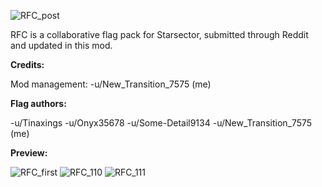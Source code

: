   ![RFC_post](https://github.com/user-attachments/assets/3564d20d-63fb-49f3-a3e3-1e5a5ff1d825)

RFC is a collaborative flag pack for Starsector, submitted through Reddit and updated in this mod.

**Credits:**

Mod management:
-u/New_Transition_7575 (me)

**Flag authors:**

-u/Tinaxings
-u/Onyx35678
-u/Some-Detail9134
-u/New_Transition_7575 (me)

**Preview:**

  ![RFC_first](https://github.com/user-attachments/assets/741ddef1-a648-4a4a-acc9-51625cba97c7)
  ![RFC_110](https://github.com/user-attachments/assets/fe9213f6-3eb4-4722-9e03-169edcafa53f)
  ![RFC_111](https://github.com/user-attachments/assets/3b8e0f33-0239-4eb9-9d97-0ce42af1b184)
